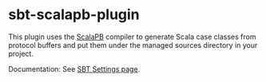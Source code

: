 sbt-scalapb-plugin
==================

This plugin uses the [ScalaPB](http://trueaccord.github.io/ScalaPB/) compiler to generate Scala case classes from protocol buffers and put them under the managed sources directory in your project.

Documentation: See [SBT Settings page](http://trueaccord.github.io/ScalaPB/sbt-settings.html).
